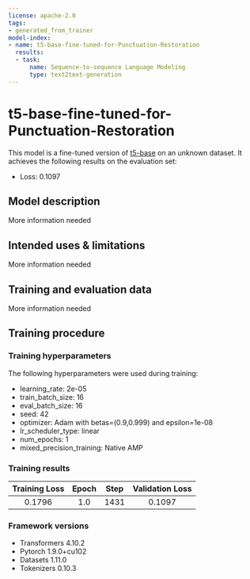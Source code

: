 ```yaml
---
license: apache-2.0
tags:
- generated_from_trainer
model-index:
- name: t5-base-fine-tuned-for-Punctuation-Restoration
  results:
  - task:
      name: Sequence-to-sequence Language Modeling
      type: text2text-generation
---
```


<!-- This model card has been generated automatically according to the information the Trainer had access to. You
should probably proofread and complete it, then remove this comment. -->

# t5-base-fine-tuned-for-Punctuation-Restoration

This model is a fine-tuned version of [t5-base](https://huggingface.co/t5-base) on an unknown dataset.
It achieves the following results on the evaluation set:
- Loss: 0.1097

## Model description

More information needed

## Intended uses & limitations

More information needed

## Training and evaluation data

More information needed

## Training procedure

### Training hyperparameters

The following hyperparameters were used during training:
- learning_rate: 2e-05
- train_batch_size: 16
- eval_batch_size: 16
- seed: 42
- optimizer: Adam with betas=(0.9,0.999) and epsilon=1e-08
- lr_scheduler_type: linear
- num_epochs: 1
- mixed_precision_training: Native AMP

### Training results

| Training Loss | Epoch | Step | Validation Loss |
|:-------------:|:-----:|:----:|:---------------:|
| 0.1796        | 1.0   | 1431 | 0.1097          |


### Framework versions

- Transformers 4.10.2
- Pytorch 1.9.0+cu102
- Datasets 1.11.0
- Tokenizers 0.10.3
